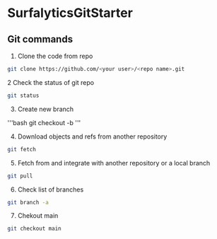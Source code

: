 # SurfalyticsGitStarter


## Git commands

1. Clone the code from repo

```bash
git clone https://github.com/<your user>/<repo name>.git
```

2 Check the status of git repo

```bash
git status
```

3. Create new branch

'''bash
git checkout -b <branch name>
'''

4. Download objects and refs from another repository

```bash
git fetch
```

5. Fetch from and integrate with another repository or a local branch

```bash
git pull
```

6. Check list of branches

```bash
git branch -a
```

7. Chekout main

```bash
git checkout main
```




